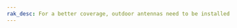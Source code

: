 ```yaml
---
rak_desc: For a better coverage, outdoor antennas need to be installed in an elevated area with good visibility. With that, RAK presents four different antenna mounting options that help you to easily mount your antenna in almost every scenario.
---
```


<rk-redirect to="/Product-Categories/Accessories/Antenna-Mounting-Kit/Overview/" />
